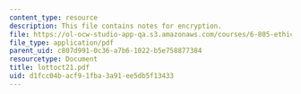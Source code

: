 ```yaml
---
content_type: resource
description: This file contains notes for encryption.
file: https://ol-ocw-studio-app-qa.s3.amazonaws.com/courses/6-805-ethics-and-the-law-on-the-electronic-frontier-fall-2005/d1fcc04bacf91fba3a91ee5db5f13433_lottoct21.pdf
file_type: application/pdf
parent_uid: c807d991-0c36-a7b6-1022-b5e758877384
resourcetype: Document
title: lottoct21.pdf
uid: d1fcc04b-acf9-1fba-3a91-ee5db5f13433
---
```

